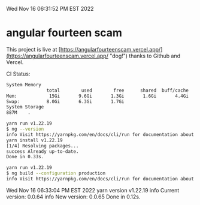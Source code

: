 Wed Nov 16 06:31:52 PM EST 2022

# angular fourteen scam


This project is live at [https://angularfourteenscam.vercel.app/](https://angularfourteenscam.vercel.app/ "dog!") thanks to Github and Vercel.

CI Status: 

```bash
System Memory
               total        used        free      shared  buff/cache   available
Mem:            15Gi       9.6Gi       1.3Gi       1.6Gi       4.4Gi       3.7Gi
Swap:          8.0Gi       6.3Gi       1.7Gi
System Storage
887M	.
```
```bash
yarn run v1.22.19
$ ng --version
info Visit https://yarnpkg.com/en/docs/cli/run for documentation about this command.
yarn install v1.22.19
[1/4] Resolving packages...
success Already up-to-date.
Done in 0.33s.
```
```bash
yarn run v1.22.19
$ ng build --configuration production
info Visit https://yarnpkg.com/en/docs/cli/run for documentation about this command.
```
Wed Nov 16 06:33:04 PM EST 2022
yarn version v1.22.19
info Current version: 0.0.64
info New version: 0.0.65
Done in 0.12s.
